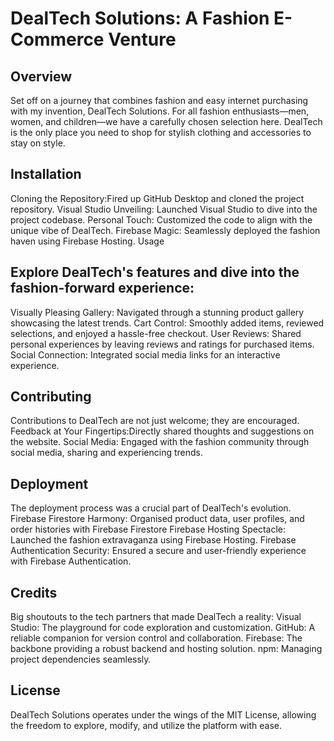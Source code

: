 <!DOCTYPE html>
<html>
<body>

<h1>DealTech Solutions: A Fashion E-Commerce Venture</h1>
<h2>Overview</h2>
Set off on a journey that combines fashion and easy internet purchasing with my invention, DealTech Solutions. For all fashion enthusiasts—men, women, and children—we have a carefully chosen selection here. DealTech is the only place you need to shop for stylish clothing and accessories to stay on style.

<h2>Installation</h2>
Cloning the Repository:Fired up GitHub Desktop and cloned the project repository.
Visual Studio Unveiling: Launched Visual Studio to dive into the project codebase.
Personal Touch: Customized the code to align with the unique vibe of DealTech.
Firebase Magic: Seamlessly deployed the fashion haven using Firebase Hosting.
Usage

<h2>Explore DealTech's features and dive into the fashion-forward experience:</h2>

Visually Pleasing Gallery: Navigated through a stunning product gallery showcasing the latest trends.
Cart Control: Smoothly added items, reviewed selections, and enjoyed a hassle-free checkout.
User Reviews: Shared personal experiences by leaving reviews and ratings for purchased items.
Social Connection: Integrated social media links for an interactive experience.

<h2>Contributing</h2>
Contributions to DealTech are not just welcome; they are encouraged.
Feedback at Your Fingertips:Directly shared thoughts and suggestions on the website.
Social Media: Engaged with the fashion community through social media, sharing and experiencing trends.

<h2>Deployment</h2>
The deployment process was a crucial part of DealTech's evolution.
Firebase Firestore Harmony: Organised product data, user profiles, and order histories with Firebase Firestore
Firebase Hosting Spectacle: Launched the fashion extravaganza using Firebase Hosting.
Firebase Authentication Security: Ensured a secure and user-friendly experience with Firebase Authentication.
<h2>Credits</h2>
Big shoutouts to the tech partners that made DealTech a reality:
Visual Studio: The playground for code exploration and customization.
GitHub: A reliable companion for version control and collaboration.
Firebase: The backbone providing a robust backend and hosting solution.
npm: Managing project dependencies seamlessly.
<h2>License</h2>
DealTech Solutions operates under the wings of the MIT License, allowing the freedom to explore, modify, and utilize the platform with ease.</p>

</body>
</html>



